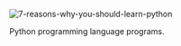 ![7-reasons-why-you-should-learn-python](https://github.com/Hitendra27/python_programs/assets/73651340/122979dc-e3bc-49f7-a829-6bc19bb245fa)

Python programming language programs.
